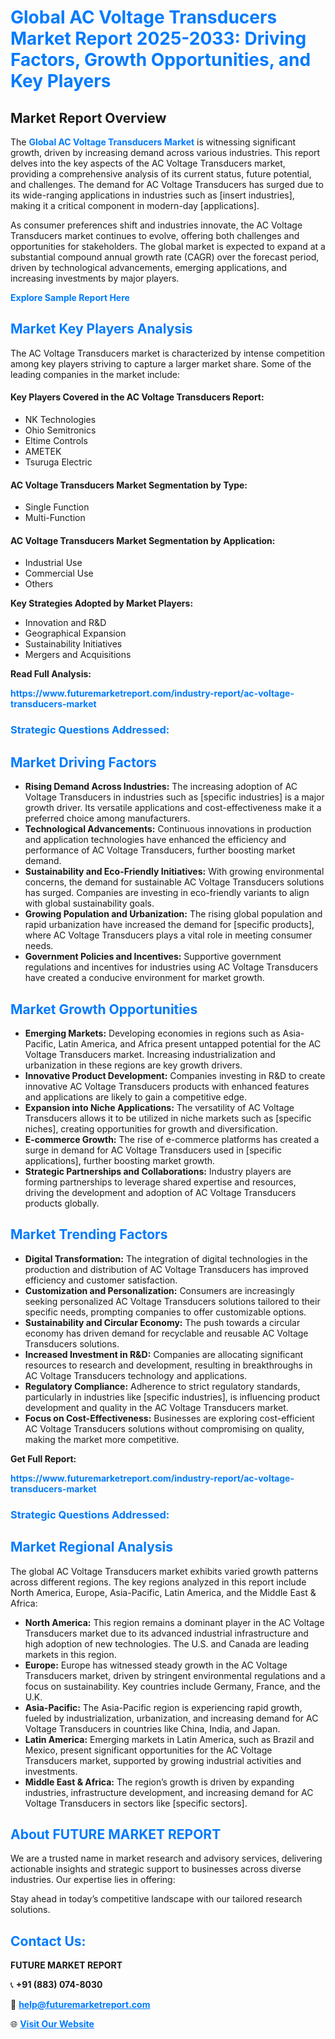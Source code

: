 <h1 style="color: #007BFF;">Global AC Voltage Transducers Market Report 2025-2033: Driving Factors, Growth Opportunities, and Key Players</h1>

<section id="overview">
<h2>Market Report Overview</h2>
<p>The <a href="https://www.futuremarketreport.com/industry-report/ac-voltage-transducers-market" style="color: #007BFF; text-decoration: none;"><strong>Global AC Voltage Transducers Market</strong></a> is witnessing significant growth, driven by increasing demand across various industries. This report delves into the key aspects of the AC Voltage Transducers market, providing a comprehensive analysis of its current status, future potential, and challenges. The demand for AC Voltage Transducers has surged due to its wide-ranging applications in industries such as [insert industries], making it a critical component in modern-day [applications].</p>
<p>As consumer preferences shift and industries innovate, the AC Voltage Transducers market continues to evolve, offering both challenges and opportunities for stakeholders. The global market is expected to expand at a substantial compound annual growth rate (CAGR) over the forecast period, driven by technological advancements, emerging applications, and increasing investments by major players.</p>
</section>

<section id="overview">
<p><a href="https://www.futuremarketreport.com/request-sample/reportId=29389" style="color: #007BFF; text-decoration: none;"><strong>Explore Sample Report Here</strong></a></p>
</section>

<section id="key-players">
<h2 style="color: #007BFF;">Market Key Players Analysis</h2>
<p>The AC Voltage Transducers market is characterized by intense competition among key players striving to capture a larger market share. Some of the leading companies in the market include:</p>
<h4>Key Players Covered in the AC Voltage Transducers Report:</h4>
<ul><li>NK Technologies</li><li>Ohio Semitronics</li><li>Eltime Controls</li><li>AMETEK</li><li>Tsuruga Electric</li></ul>
<h4>AC Voltage Transducers Market Segmentation by Type:</h4>
<ul><li>Single Function</li><li>Multi-Function</li></ul>

<h4>AC Voltage Transducers Market Segmentation by Application:</h4>
<ul><li>Industrial Use</li><li>Commercial Use</li><li>Others</li></ul>
<p><strong>Key Strategies Adopted by Market Players:</strong></p>
<ul>
<li>Innovation and R&D</li>
<li>Geographical Expansion</li>
<li>Sustainability Initiatives</li>
<li>Mergers and Acquisitions</li>
</ul>
</section>

<section>
<p><strong>Read Full Analysis: </strong></p><a href="https://www.futuremarketreport.com/industry-report/ac-voltage-transducers-market" style="color: #007BFF; text-decoration: none;"><strong>https://www.futuremarketreport.com/industry-report/ac-voltage-transducers-market</strong></a>
<h3 style="color: #007BFF;">Strategic Questions Addressed:</h3>
</section>

<section id="driving-factors">
<h2 style="color: #007BFF;">Market Driving Factors</h2>
<ul>
<li><strong>Rising Demand Across Industries:</strong> The increasing adoption of AC Voltage Transducers in industries such as [specific industries] is a major growth driver. Its versatile applications and cost-effectiveness make it a preferred choice among manufacturers.</li>
<li><strong>Technological Advancements:</strong> Continuous innovations in production and application technologies have enhanced the efficiency and performance of AC Voltage Transducers, further boosting market demand.</li>
<li><strong>Sustainability and Eco-Friendly Initiatives:</strong> With growing environmental concerns, the demand for sustainable AC Voltage Transducers solutions has surged. Companies are investing in eco-friendly variants to align with global sustainability goals.</li>
<li><strong>Growing Population and Urbanization:</strong> The rising global population and rapid urbanization have increased the demand for [specific products], where AC Voltage Transducers plays a vital role in meeting consumer needs.</li>
<li><strong>Government Policies and Incentives:</strong> Supportive government regulations and incentives for industries using AC Voltage Transducers have created a conducive environment for market growth.</li>
</ul>
</section>

<section id="growth-opportunities">
<h2 style="color: #007BFF;">Market Growth Opportunities</h2>
<ul>
<li><strong>Emerging Markets:</strong> Developing economies in regions such as Asia-Pacific, Latin America, and Africa present untapped potential for the AC Voltage Transducers market. Increasing industrialization and urbanization in these regions are key growth drivers.</li>
<li><strong>Innovative Product Development:</strong> Companies investing in R&D to create innovative AC Voltage Transducers products with enhanced features and applications are likely to gain a competitive edge.</li>
<li><strong>Expansion into Niche Applications:</strong> The versatility of AC Voltage Transducers allows it to be utilized in niche markets such as [specific niches], creating opportunities for growth and diversification.</li>
<li><strong>E-commerce Growth:</strong> The rise of e-commerce platforms has created a surge in demand for AC Voltage Transducers used in [specific applications], further boosting market growth.</li>
<li><strong>Strategic Partnerships and Collaborations:</strong> Industry players are forming partnerships to leverage shared expertise and resources, driving the development and adoption of AC Voltage Transducers products globally.</li>
</ul>
</section>

<section id="trending-factors">
<h2 style="color: #007BFF;">Market Trending Factors</h2>
<ul>
<li><strong>Digital Transformation:</strong> The integration of digital technologies in the production and distribution of AC Voltage Transducers has improved efficiency and customer satisfaction.</li>
<li><strong>Customization and Personalization:</strong> Consumers are increasingly seeking personalized AC Voltage Transducers solutions tailored to their specific needs, prompting companies to offer customizable options.</li>
<li><strong>Sustainability and Circular Economy:</strong> The push towards a circular economy has driven demand for recyclable and reusable AC Voltage Transducers solutions.</li>
<li><strong>Increased Investment in R&D:</strong> Companies are allocating significant resources to research and development, resulting in breakthroughs in AC Voltage Transducers technology and applications.</li>
<li><strong>Regulatory Compliance:</strong> Adherence to strict regulatory standards, particularly in industries like [specific industries], is influencing product development and quality in the AC Voltage Transducers market.</li>
<li><strong>Focus on Cost-Effectiveness:</strong> Businesses are exploring cost-efficient AC Voltage Transducers solutions without compromising on quality, making the market more competitive.</li>
</ul>
</section>

<section>
<p><strong>Get Full Report: </strong></p><a href="https://www.futuremarketreport.com/industry-report/ac-voltage-transducers-market" style="color: #007BFF; text-decoration: none;"><strong>https://www.futuremarketreport.com/industry-report/ac-voltage-transducers-market</strong></a>
<h3 style="color: #007BFF;">Strategic Questions Addressed:</h3>
</section>


<section id="regional-analysis">
<h2 style="color: #007BFF;">Market Regional Analysis</h2>
<p>The global AC Voltage Transducers market exhibits varied growth patterns across different regions. The key regions analyzed in this report include North America, Europe, Asia-Pacific, Latin America, and the Middle East & Africa:</p>
<ul>
<li><strong>North America:</strong> This region remains a dominant player in the AC Voltage Transducers market due to its advanced industrial infrastructure and high adoption of new technologies. The U.S. and Canada are leading markets in this region.</li>
<li><strong>Europe:</strong> Europe has witnessed steady growth in the AC Voltage Transducers market, driven by stringent environmental regulations and a focus on sustainability. Key countries include Germany, France, and the U.K.</li>
<li><strong>Asia-Pacific:</strong> The Asia-Pacific region is experiencing rapid growth, fueled by industrialization, urbanization, and increasing demand for AC Voltage Transducers in countries like China, India, and Japan.</li>
<li><strong>Latin America:</strong> Emerging markets in Latin America, such as Brazil and Mexico, present significant opportunities for the AC Voltage Transducers market, supported by growing industrial activities and investments.</li>
<li><strong>Middle East & Africa:</strong> The region’s growth is driven by expanding industries, infrastructure development, and increasing demand for AC Voltage Transducers in sectors like [specific sectors].</li>
</ul>
</section>

<footer>
<h2 style="color: #007BFF;">About FUTURE MARKET REPORT</h2>
<p>We are a trusted name in market research and advisory services, delivering actionable insights and strategic support to businesses across diverse industries. Our expertise lies in offering:</p>

<p>Stay ahead in today’s competitive landscape with our tailored research solutions.</p>

<h2 style="color: #007BFF;">Contact Us:</h2>
<p><strong>FUTURE MARKET REPORT</strong></p>
<p>📞 <strong>+91 (883) 074-8030</strong></p>
<p>📧 <strong><a href="mailto:help@futuremarketreport.com" style="color: #007BFF;">help@futuremarketreport.com</a></strong></p>
<p>🌐 <strong><a href="https://www.futuremarketreport.com/" style="color: #007BFF;">Visit Our Website</a></strong></p>
</footer>
